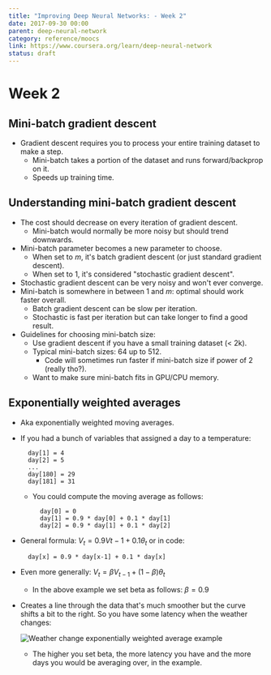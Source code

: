 ```yaml
---
title: "Improving Deep Neural Networks: - Week 2"
date: 2017-09-30 00:00
parent: deep-neural-network
category: reference/moocs
link: https://www.coursera.org/learn/deep-neural-network
status: draft
---
```


# Week 2

## Mini-batch gradient descent

* Gradient descent requires you to process your entire training dataset to make a step.
    * Mini-batch takes a portion of the dataset and runs forward/backprop on it.
    * Speeds up training time.

## Understanding mini-batch gradient descent

* The cost should decrease on every iteration of gradient descent.
    * Mini-batch would normally be more noisy but should trend downwards.
* Mini-batch parameter becomes a new parameter to choose.
    * When set to $m$, it's batch gradient descent (or just standard gradient descent).
    * When set to 1, it's considered "stochastic gradient descent".
* Stochastic gradient descent can be very noisy and won't ever converge.
* Mini-batch is somewhere in between 1 and $m$: optimal should work faster overall.
    * Batch gradient descent can be slow per iteration.
    * Stochastic is fast per iteration but can take longer to find a good result.
* Guidelines for choosing mini-batch size:
    * Use gradient descent if you have a small training dataset (< 2k).
    * Typical mini-batch sizes: 64 up to 512.
        * Code will sometimes run faster if mini-batch size if power of 2 (really tho?).
    * Want to make sure mini-batch fits in GPU/CPU memory.

## Exponentially weighted averages

* Aka exponentially weighted moving averages.
* If you had a bunch of variables that assigned a day to a temperature:

		day[1] = 4
		day[2] = 5
		...
		day[180] = 29
		day[181] = 31

    * You could compute the moving average as follows:

            day[0] = 0
            day[1] = 0.9 * day[0] + 0.1 * day[1]
            day[2] = 0.9 * day[1] + 0.1 * day[2]

* General formula: $V_t = 0.9Vt-1 + 0.1\theta_t$ or in code:

		day[x] = 0.9 * day[x-1] + 0.1 * day[x]

* Even more generally: $V_t = \beta V_{t-1} + (1 - \beta)\theta_t$
    * In the above example we set beta as follows: $\beta = 0.9$
* Creates a line through the data that's much smoother but the curve shifts a bit to the right. So you have some latency when the weather changes:

    ![Weather change exponentially weighted average example](/_media/weather-changed-exponentially-weighted-average-example.png)

    * The higher you set beta, the more latency you have and the more days you would be averaging over, in the example.
